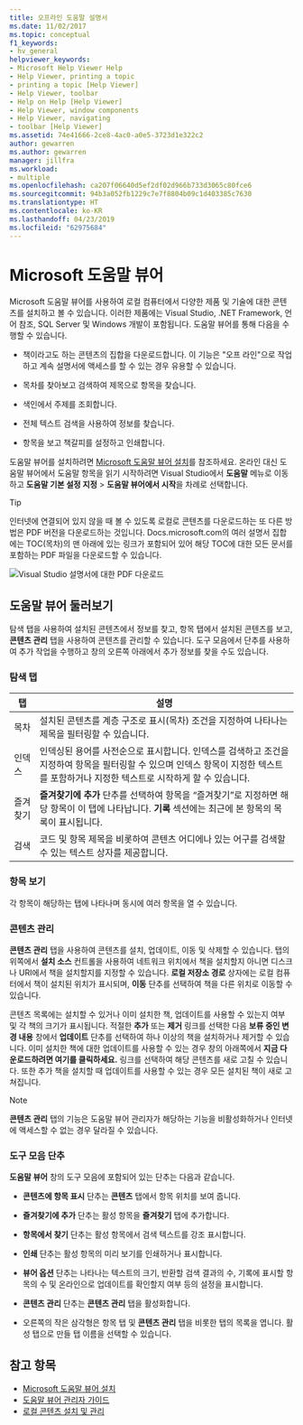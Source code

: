 ```yaml
---
title: 오프라인 도움말 설명서
ms.date: 11/02/2017
ms.topic: conceptual
f1_keywords:
- hv_general
helpviewer_keywords:
- Microsoft Help Viewer Help
- Help Viewer, printing a topic
- printing a topic [Help Viewer]
- Help Viewer, toolbar
- Help on Help [Help Viewer]
- Help Viewer, window components
- Help Viewer, navigating
- toolbar [Help Viewer]
ms.assetid: 74e41666-2ce8-4ac0-a0e5-3723d1e322c2
author: gewarren
ms.author: gewarren
manager: jillfra
ms.workload:
- multiple
ms.openlocfilehash: ca207f06640d5ef2df02d966b733d3065c80fce6
ms.sourcegitcommit: 94b3a052fb1229c7e7f8804b09c1d403385c7630
ms.translationtype: HT
ms.contentlocale: ko-KR
ms.lasthandoff: 04/23/2019
ms.locfileid: "62975684"
---
```

# <a name="microsoft-help-viewer"></a>Microsoft 도움말 뷰어

Microsoft 도움말 뷰어를 사용하여 로컬 컴퓨터에서 다양한 제품 및 기술에 대한 콘텐츠를 설치하고 볼 수 있습니다. 이러한 제품에는 Visual Studio, .NET Framework, 언어 참조, SQL Server 및 Windows 개발이 포함됩니다. 도움말 뷰어를 통해 다음을 수행할 수 있습니다.

- 책이라고도 하는 콘텐츠의 집합을 다운로드합니다. 이 기능은 "오프 라인"으로 작업하고 계속 설명서에 액세스를 할 수 있는 경우 유용할 수 있습니다.

- 목차를 찾아보고 검색하여 제목으로 항목을 찾습니다.

- 색인에서 주제를 조회합니다.

- 전체 텍스트 검색을 사용하여 정보를 찾습니다.

- 항목을 보고 책갈피를 설정하고 인쇄합니다.

도움말 뷰어를 설치하려면 [Microsoft 도움말 뷰어 설치](../help-viewer/installation.md)를 참조하세요. 온라인 대신 도움말 뷰어에서 도움말 항목을 읽기 시작하려면 Visual Studio에서 **도움말** 메뉴로 이동하고 **도움말 기본 설정 지정** > **도움말 뷰어에서 시작**을 차례로 선택합니다.

> [!TIP]
> 인터넷에 연결되어 있지 않을 때 볼 수 있도록 로컬로 콘텐츠를 다운로드하는 또 다른 방법은 PDF 버전을 다운로드하는 것입니다. Docs.microsoft.com의 여러 설명서 집합에는 TOC(목차)의 맨 아래에 있는 링크가 포함되어 있어 해당 TOC에 대한 모든 문서를 포함하는 PDF 파일을 다운로드할 수 있습니다.
>
> ![Visual Studio 설명서에 대한 PDF 다운로드](media/overview/download-pdf.png)

## <a name="help-viewer-tour"></a>도움말 뷰어 둘러보기

탐색 탭을 사용하여 설치된 콘텐츠에서 정보를 찾고, 항목 탭에서 설치된 콘텐츠를 보고, **콘텐츠 관리** 탭을 사용하여 콘텐츠를 관리할 수 있습니다. 도구 모음에서 단추를 사용하여 추가 작업을 수행하고 창의 오른쪽 아래에서 추가 정보를 찾을 수도 있습니다.

### <a name="navigation-tabs"></a>탐색 탭

|탭|설명|
|---|-----------|
|목차|설치된 콘텐츠를 계층 구조로 표시(목차) 조건을 지정하여 나타나는 제목을 필터링할 수 있습니다.|
|인덱스|인덱싱된 용어를 사전순으로 표시합니다. 인덱스를 검색하고 조건을 지정하여 항목을 필터링할 수 있으며 인덱스 항목이 지정한 텍스트를 포함하거나 지정한 텍스트로 시작하게 할 수 있습니다.|
|즐겨찾기|**즐겨찾기에 추가** 단추를 선택하여 항목을 “즐겨찾기”로 지정하면 해당 항목이 이 탭에 나타납니다. **기록** 섹션에는 최근에 본 항목의 목록이 표시됩니다.|
|검색|코드 및 항목 제목을 비롯하여 콘텐츠 어디에나 있는 어구를 검색할 수 있는 텍스트 상자를 제공합니다.|

### <a name="view-topics"></a>항목 보기

각 항목이 해당하는 탭에 나타나며 동시에 여러 항목을 열 수 있습니다.

### <a name="manage-content"></a>콘텐츠 관리

**콘텐츠 관리** 탭을 사용하여 콘텐츠를 설치, 업데이트, 이동 및 삭제할 수 있습니다. 탭의 위쪽에서 **설치 소스** 컨트롤을 사용하여 네트워크 위치에서 책을 설치할지 아니면 디스크나 URI에서 책을 설치할지를 지정할 수 있습니다. **로컬 저장소 경로** 상자에는 로컬 컴퓨터에서 책이 설치된 위치가 표시되며, **이동** 단추를 선택하여 책을 다른 위치로 이동할 수 있습니다.

콘텐츠 목록에는 설치할 수 있거나 이미 설치한 책, 업데이트를 사용할 수 있는지 여부 및 각 책의 크기가 표시됩니다. 적절한 **추가** 또는 **제거** 링크를 선택한 다음 **보류 중인 변경 내용** 창에서 **업데이트** 단추를 선택하여 하나 이상의 책을 설치하거나 제거할 수 있습니다. 이미 설치한 책에 대한 업데이트를 사용할 수 있는 경우 창의 아래쪽에서 **지금 다운로드하려면 여기를 클릭하세요.** 링크를 선택하여 해당 콘텐츠를 새로 고칠 수 있습니다. 또한 추가 책을 설치할 때 업데이트를 사용할 수 있는 경우 모든 설치된 책이 새로 고쳐집니다.

> [!NOTE]
> **콘텐츠 관리** 탭의 기능은 도움말 뷰어 관리자가 해당하는 기능을 비활성화하거나 인터넷에 액세스할 수 없는 경우 달라질 수 있습니다.

### <a name="toolbar-buttons"></a>도구 모음 단추

**도움말 뷰어** 창의 도구 모음에 포함되어 있는 단추는 다음과 같습니다.

- **콘텐츠에 항목 표시** 단추는 **콘텐츠** 탭에서 항목 위치를 보여 줍니다.

- **즐겨찾기에 추가** 단추는 활성 항목을 **즐겨찾기** 탭에 추가합니다.

- **항목에서 찾기** 단추는 활성 항목에서 검색 텍스트를 강조 표시합니다.

- **인쇄** 단추는 활성 항목의 미리 보기를 인쇄하거나 표시합니다.

- **뷰어 옵션** 단추는 나타나는 텍스트의 크기, 반환할 검색 결과의 수, 기록에 표시할 항목의 수 및 온라인으로 업데이트를 확인할지 여부 등의 설정을 표시합니다.

- **콘텐츠 관리** 단추는 **콘텐츠 관리** 탭을 활성화합니다.

- 오른쪽의 작은 삼각형은 항목 탭 및 **콘텐츠 관리** 탭을 비롯한 탭의 목록을 엽니다. 활성 탭으로 만들 탭 이름을 선택할 수 있습니다.

## <a name="see-also"></a>참고 항목

- [Microsoft 도움말 뷰어 설치](../help-viewer/installation.md)
- [도움말 뷰어 관리자 가이드](../help-viewer/administrator-guide.md)
- [로컬 콘텐츠 설치 및 관리](../help-viewer/install-manage-local-content.md)
